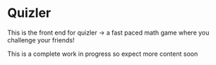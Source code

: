 # Quizler

This is the front end for quizler -> a fast paced math game where you challenge your friends!

This is a complete work in progress so expect more content soon